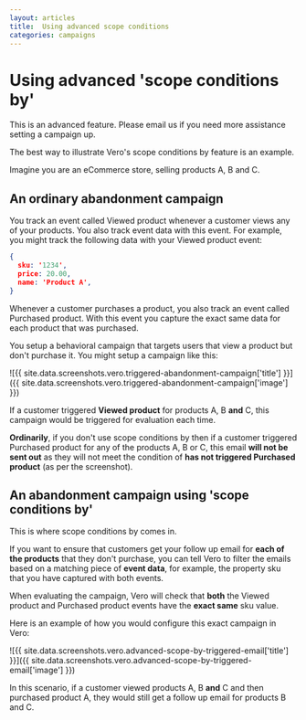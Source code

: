 ```yaml
---
layout: articles
title:  Using advanced scope conditions
categories: campaigns
---
```


# Using advanced 'scope conditions by'

This is an advanced feature. Please email us if you need more assistance setting a campaign up.

The best way to illustrate Vero's scope conditions by feature is an example.

Imagine you are an eCommerce store, selling products A, B and C.

## An ordinary abandonment campaign

You track an event called 
Viewed product whenever a customer views any of your products. You also track event data with this event. For example, you might track the following data with your 
Viewed product event:

~~~json
{
  sku: '1234',
  price: 20.00,
  name: 'Product A',
}
~~~

Whenever a customer purchases a product, you also track an event called 
Purchased product. With this event you capture the exact same data for each product that was purchased.

You setup a 
behavioral campaign that targets users that view a product but don't purchase it. You might setup a campaign like this:

![{{ site.data.screenshots.vero.triggered-abandonment-campaign['title'] }}]({{  site.data.screenshots.vero.triggered-abandonment-campaign['image'] }})

If a customer triggered **Viewed product** for products A, B **and** C, this campaign would be triggered for evaluation each time.

**Ordinarily**, if you don't use scope conditions by then if a customer triggered Purchased product for any of the products A, B or C, this email **will not be sent out** as they will not meet the condition of **has not triggered Purchased product** (as per the screenshot).

## An abandonment campaign using 'scope conditions by'

This is where scope conditions by comes in.

If you want to ensure that customers get your follow up email for **each of the products** that they don't purchase, you can tell Vero to filter the emails based on a matching piece of **event data**, for example, the property sku that you have captured with both events.

When evaluating the campaign, Vero will check that **both** the Viewed product and Purchased product events have the **exact same** sku value.

Here is an example of how you would configure this exact campaign in Vero:

![{{ site.data.screenshots.vero.advanced-scope-by-triggered-email['title'] }}]({{  site.data.screenshots.vero.advanced-scope-by-triggered-email['image'] }})

In this scenario, if a customer viewed products A, B **and** C and then purchased product A, they would still get a follow up email for products B and C.